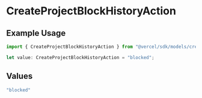 # CreateProjectBlockHistoryAction

## Example Usage

```typescript
import { CreateProjectBlockHistoryAction } from "@vercel/sdk/models/createprojectop.js";

let value: CreateProjectBlockHistoryAction = "blocked";
```

## Values

```typescript
"blocked"
```